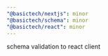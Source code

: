 ```yaml
---
"@basictech/nextjs": minor
"@basictech/schema": minor
"@basictech/react": minor
---
```


schema validation to react client
